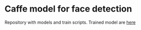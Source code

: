 # Caffe model for face detection
Repository with models and train scripts.
Trained model are [here](https://drive.google.com/drive/folders/0B6q4BSmVJim6Yl9qT0YyQ0FIZW8)
